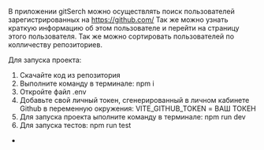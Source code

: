 В приложении gitSerch можно осуществлять поиск пользователей зарегистрированных на https://github.com/
Так же можно узнать краткую информацию об этом пользователе и перейти на страницу этого пользователя.
Так же можно сортировать пользователей по колличеству репозиториев.

Для запуска проекта:
1. Скачайте код из репозитория
2. Выполните команду в терминале: npm i
2. Откройте файл .env 
3. Добавьте cвой личный токен, сгенерированный в личном кабинете Github в переменную окружения: VITE_GITHUB_TOKEN = ВАШ ТОКЕН
4. Для запуска проекта ыполните команду в терминале: npm run dev
5. Для запуска тестов: npm run test
- 

